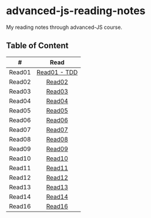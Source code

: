 # advanced-js-reading-notes
My reading notes through advanced-JS course.

## Table of Content
| # | Read  | 
| :---: | :---: |
| Read01| [Read01 - TDD](https://github.com/ManalKhAlbahar/advanced-js-reading-notes/blob/main/01-prep-and-tdd.md) |
| Read02| [Read02](https://github.com/ManalKhAlbahar/advanced-js-reading-notes/blob/main/02-prep-and-tdd.md) |
| Read03| [Read03](https://github.com/ManalKhAlbahar/advanced-js-reading-notes/blob/main/03-prep-and-tdd.md) |
| Read04| [Read04](https://github.com/ManalKhAlbahar/advanced-js-reading-notes/blob/main/04-prep-and-tdd.md) |
| Read05| [Read05](https://github.com/ManalKhAlbahar/advanced-js-reading-notes/blob/main/05-prep-and-tdd.md) |
| Read06| [Read06](https://github.com/ManalKhAlbahar/advanced-js-reading-notes/blob/main/06-prep-and-tdd.md) |
| Read07| [Read07](https://github.com/ManalKhAlbahar/advanced-js-reading-notes/blob/main/07-prep-and-tdd.md) |
| Read08| [Read08](https://github.com/ManalKhAlbahar/advanced-js-reading-notes/blob/main/08-prep-and-tdd.md) |
| Read09| [Read09](https://github.com/ManalKhAlbahar/advanced-js-reading-notes/blob/main/09-prep-and-tdd.md) |
| Read10| [Read10](https://github.com/ManalKhAlbahar/advanced-js-reading-notes/blob/main/10-prep-and-tdd.md) |
| Read11| [Read11](https://github.com/ManalKhAlbahar/advanced-js-reading-notes/blob/main/11-prep-and-tdd.md) |
| Read12| [Read12](https://github.com/ManalKhAlbahar/advanced-js-reading-notes/blob/main/12-prep-and-tdd.md) |
| Read13| [Read13](https://github.com/ManalKhAlbahar/advanced-js-reading-notes/blob/main/13-prep-and-tdd.md) |
| Read14| [Read14](https://github.com/ManalKhAlbahar/advanced-js-reading-notes/blob/main/14-prep-and-tdd.md) |
| Read16| [Read16](https://github.com/ManalKhAlbahar/advanced-js-reading-notes/blob/main/16-prep-and-tdd.md) |